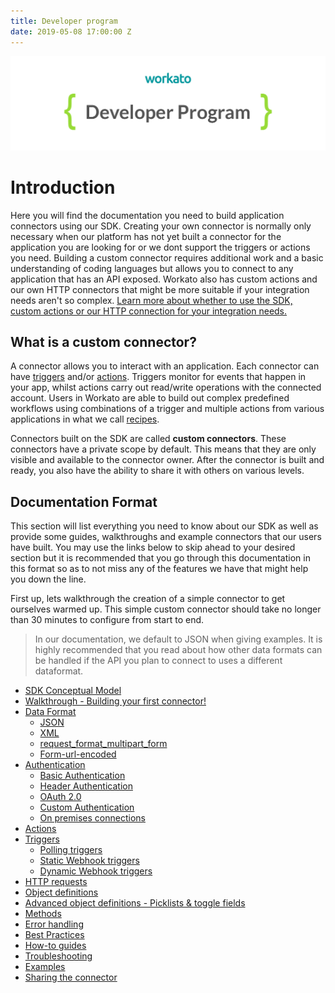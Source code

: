 ```yaml
---
title: Developer program
date: 2019-05-08 17:00:00 Z
---
```


[![Workato](/assets/images/workato_developer_program.png)](https://www.workato.com)

# Introduction

Here you will find the documentation you need to build application connectors using our SDK. Creating your own connector is normally only necessary when our platform has not yet built a connector for the application you are looking for or we dont support the triggers or actions you need. Building a custom connector requires additional work and a basic understanding of coding languages but allows you to connect to any application that has an API exposed. Workato also has custom actions and our own HTTP connectors that might be more suitable if your integration needs aren't so complex. [Learn more about whether to use the SDK, custom actions or our HTTP connection for your integration needs.](/developing-connectors.md)

## What is a custom connector?

A connector allows you to interact with an application. Each connector can have [triggers](/recipes/triggers.md) and/or [actions](/recipes/actions.md). Triggers monitor for events that happen in your app, whilst actions carry out read/write operations with the connected account. Users in Workato are able to build out complex predefined workflows using combinations of a trigger and multiple actions from various applications in what we call [recipes](/workato-concepts.md#recipes).

Connectors built on the SDK are called **custom connectors**. These connectors have a private scope by default. This means that they are only visible and available to the connector owner. After the connector is built and ready, you also have the ability to share it with others on various levels.

## Documentation Format
This section will list everything you need to know about our SDK as well as provide some guides, walkthroughs and example connectors that our users have built. You may use the links below to skip ahead to your desired section but it is recommended that you go through this documentation in this format so as to not miss any of the features we have that might help you down the line.

First up, lets walkthrough the creation of a simple connector to get ourselves warmed up. This simple custom connector should take no longer than 30 minutes to configure from start to end.

> In our documentation, we default to JSON when giving examples. It is highly recommended that you read about how other data formats can be handled if the API you plan to connect to uses a different dataformat.

* [SDK Conceptual Model]()
* [Walkthrough - Building your first connector!]()
* [Data Format]()
  * [JSON]()
  * [XML]()
  * [request_format_multipart_form]()
  * [Form-url-encoded]()
* [Authentication]()
  * [Basic Authentication]()
  * [Header Authentication]()
  * [OAuth 2.0]()
  * [Custom Authentication]()
  * [On premises connections]()
* [Actions]()
* [Triggers]()
  * [Polling triggers]()
  * [Static Webhook triggers]()
  * [Dynamic Webhook triggers]()  
* [HTTP requests]()
* [Object definitions]()
* [Advanced object definitions - Picklists & toggle fields]()
* [Methods]()
* [Error handling]()
* [Best Practices]()
* [How-to guides]()
* [Troubleshooting]()
* [Examples]()
* [Sharing the connector]()
